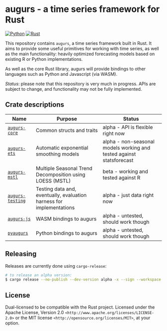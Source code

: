 # augurs - a time series framework for Rust

[![Python](https://github.com/grafana/augurs/actions/workflows/python.yml/badge.svg)](https://github.com/grafana/augurs/actions/workflows/python.yml)
[![Rust](https://github.com/grafana/augurs/actions/workflows/rust.yml/badge.svg)](https://github.com/grafana/augurs/actions/workflows/rust.yml)

This repository contains `augurs`, a time series framework built in Rust.
It aims to provide some useful primitives for working with time series,
as well as the main functionality: heavily optimized forecasting models
based on existing R or Python implementations.

As well as the core Rust library, augurs will provide bindings to other
languages such as Python and Javascript (via WASM).

*Status*: please note that this repository is very much in progress.
APIs are subject to change, and functionality may not be fully implemented.

## Crate descriptions

| Name                 | Purpose                                                              | Status                                                               |
| ---------------      | -------                                                              | ------                                                               |
| [`augurs-core`][]    | Common structs and traits                                            | alpha - API is flexible right now                                    |
| [`augurs-ets`][]     | Automatic exponential smoothing models                               | alpha - non-seasonal models working and tested against statsforecast |
| [`augurs-mstl`][]    | Multiple Seasonal Trend Decomposition using LOESS (MSTL)             | beta - working and tested against R                                  |
| [`augurs-testing`][] | Testing data and, eventually, evaluation harness for implementations | alpha - just data right now                                          |
| [`augurs-js`][]      | WASM bindings to augurs                                              | alpha - untested, should work though                                 |
| [`pyaugurs`][]       | Python bindings to augurs                                            | alpha - untested, should work though                                 |

## Releasing

Releases are currently done using `cargo-release`:

```bash
# to release an alpha version:
$ cargo release --no-publish --dev-version alpha -x --sign --workspace
```

## License

Dual-licensed to be compatible with the Rust project.
Licensed under the Apache License, Version 2.0 `<http://www.apache.org/licenses/LICENSE-2.0>` or the MIT license `<http://opensource.org/licenses/MIT>`, at your option.

[`augurs-core`]: crates/augurs-core
[`augurs-ets`]: crates/augurs-ets
[`augurs-mstl`]: crates/augurs-mstl
[`augurs-js`]: crates/augurs-js
[`augurs-testing`]: crates/augurs-testing
[`pyaugurs`]: crates/pyaugurs
